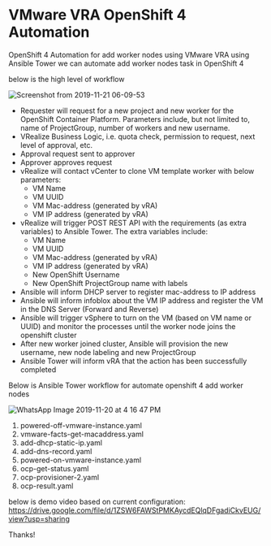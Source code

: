 # VMware VRA OpenShift 4 Automation
OpenShift 4 Automation for add worker nodes using VMware VRA
using Ansible Tower we can automate add worker nodes task in OpenShift 4

below is the high level of workflow

![Screenshot from 2019-11-21 06-09-53](https://user-images.githubusercontent.com/32007820/69286352-9fa5fc00-0c25-11ea-819b-24ea0dc9b49f.png)

- Requester will request for a new project and new worker for the OpenShift Container Platform. Parameters include, but not limited to, name of ProjectGroup, number of workers and new username.
- VRealize Business Logic, i.e. quota check, permission to request, next level of approval, etc.
- Approval request sent to approver
- Approver approves request
- vRealize will contact vCenter to clone VM template worker with below parameters:
  - VM Name
  - VM UUID
  - VM Mac-address (generated by vRA)
  - VM IP address (generated by vRA)
- vRealize will trigger POST REST API with the requirements (as extra variables) to Ansible Tower. The extra variables include:
  - VM Name
  - VM UUID
  - VM Mac-address (generated by vRA)
  - VM IP address (generated by vRA)
  - New OpenShift Username
  - New OpenShift ProjectGroup name with labels
- Ansible will inform DHCP server to register mac-address to IP address
- Ansible will inform infoblox about the VM IP address and register the VM in the DNS Server (Forward and Reverse)
- Ansible will trigger vSphere to turn on the VM (based on VM name or UUID) and monitor the processes until the worker node joins the openshift cluster
- After new worker joined cluster, Ansible will provision the new username, new node labeling and new ProjectGroup
- Ansible Tower will inform vRA that the action has been successfully completed

Below is Ansible Tower workflow for automate openshift 4 add worker nodes

![WhatsApp Image 2019-11-20 at 4 16 47 PM](https://user-images.githubusercontent.com/32007820/69286493-fad7ee80-0c25-11ea-9757-646406fba1f4.jpeg)

1. powered-off-vmware-instance.yaml
2. vmware-facts-get-macaddress.yaml
3. add-dhcp-static-ip.yaml
4. add-dns-record.yaml
5. powered-on-vmware-instance.yaml
6. ocp-get-status.yaml
7. ocp-provisioner-2.yaml
8. ocp-result.yaml

below is demo video based on current configuration:
https://drive.google.com/file/d/1ZSW6FAWStPMKAycdEQlqDFgadiCkvEUG/view?usp=sharing 

Thanks!

